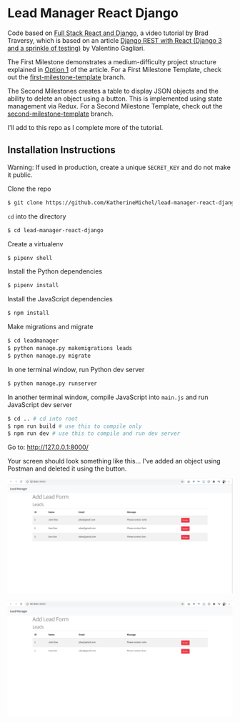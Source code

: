 # Lead Manager React Django

Code based on [Full Stack React and Django](https://www.youtube.com/playlist?list=PLillGF-RfqbbRA-CIUxlxkUpbq0IFkX60), a video tutorial by Brad Traversy, which is based on an article [Django REST with React (Django 3 and a sprinkle of testing)](https://www.valentinog.com/blog/drf/) by Valentino Gagliari. 

The First Milestone demonstrates a medium-difficulty project structure explained in [Option 1](https://www.valentinog.com/blog/drf/#django-rest-with-react-django-and-react-together) of the article. For a First Milestone Template, check out the [first-milestone-template](https://github.com/KatherineMichel/lead-manager-react-django/tree/first-milestone-template) branch.

The Second Milestones creates a table to display JSON objects and the ability to delete an object using a button. This is implemented using state management via Redux. For a Second Milestone Template, check out the [second-milestone-template](https://github.com/KatherineMichel/lead-manager-react-django/tree/second-milestone-template) branch.

I'll add to this repo as I complete more of the tutorial. 

## Installation Instructions

Warning: If used in production, create a unique `SECRET_KEY` and do not make it public.

Clone the repo

```bash
$ git clone https://github.com/KatherineMichel/lead-manager-react-django/
```

`cd` into the directory

```bash
$ cd lead-manager-react-django
```

Create a virtualenv

```bash
$ pipenv shell
```

Install the Python dependencies

```bash
$ pipenv install
```

Install the JavaScript dependencies

```bash
$ npm install
```

Make migrations and migrate

```bash
$ cd leadmanager
$ python manage.py makemigrations leads
$ python manage.py migrate
```

In one terminal window, run Python dev server

```bash
$ python manage.py runserver
```

In another terminal window, compile JavaScript into `main.js` and run JavaScript dev server

```bash
$ cd .. # cd into root
$ npm run build # use this to compile only
$ npm run dev # use this to compile and run dev server
```

Go to: http://127.0.0.1:8000/

Your screen should look something like this... I've added an object using Postman and deleted it using the button.

![](readme-images/second-milestone-template-1.png)

![](readme-images/second-milestone-template-2.png)
